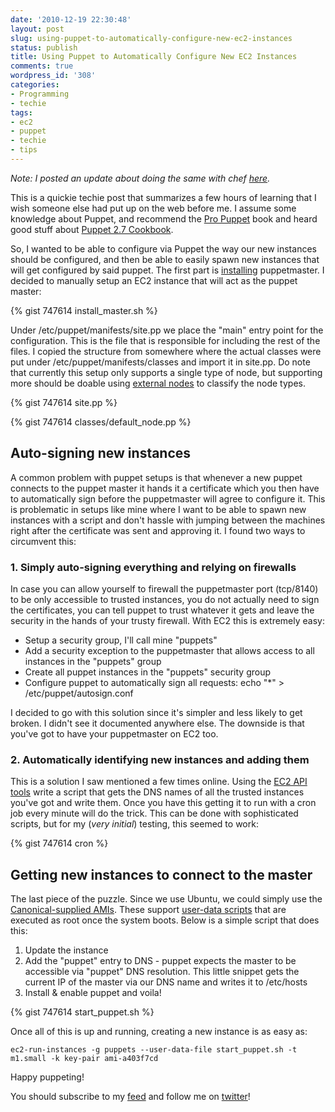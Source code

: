 ```yaml
---
date: '2010-12-19 22:30:48'
layout: post
slug: using-puppet-to-automatically-configure-new-ec2-instances
status: publish
title: Using Puppet to Automatically Configure New EC2 Instances
comments: true
wordpress_id: '308'
categories:
- Programming
- techie
tags:
- ec2
- puppet
- techie
- tips
---
```


_Note: I posted an update about doing the same with chef [here](http://www.codelord.net/2011/03/07/using-chef-to-automatically-configure-new-ec2-instances/)._

This is a quickie techie post that summarizes a few hours of learning that I wish someone else had put up on the web before me. I assume some knowledge about Puppet, and recommend the [Pro Puppet](http://www.amazon.com/gp/product/1430230576/ref=as_li_tf_tl?ie=UTF8&tag=thcodu02-20&linkCode=as2&camp=217145&creative=399381&creativeASIN=1430230576)<img src="http://www.assoc-amazon.com/e/ir?t=thcodu02-20&l=as2&o=1&a=1430230576&camp=217145&creative=399381" style="width: 0; height: 0; display: none; border: none !important;"> book and heard good stuff about [Puppet 2.7 Cookbook](http://www.amazon.com/gp/product/1849515387/ref=as_li_ss_tl?ie=UTF8&tag=thcodu02-20&linkCode=as2&camp=1789&creative=390957&creativeASIN=1849515387)<img src="http://www.assoc-amazon.com/e/ir?t=thcodu02-20&l=as2&o=1&a=1849515387" style="width: 0; height: 0; display: none; border: none !important;">.

So, I wanted to be able to configure via Puppet the way our new instances should be configured, and then be able to easily spawn new instances that will get configured by said puppet. The first part is [installing](https://help.ubuntu.com/10.10/serverguide/C/puppet.html) puppetmaster. I decided to manually setup an EC2 instance that will act as the puppet master:

{% gist 747614 install_master.sh %}

Under /etc/puppet/manifests/site.pp we place the "main" entry point for the configuration. This is the file that is responsible for including the rest of the files. I copied the structure from somewhere where the actual classes were put under /etc/puppet/manifests/classes and import it in site.pp. Do note that currently this setup only supports a single type of node, but supporting more should be doable using [external nodes](http://docs.puppetlabs.com/guides/external_nodes.html) to classify the node types.

{% gist 747614 site.pp %}

{% gist 747614 classes/default_node.pp %}


## Auto-signing new instances


A common problem with puppet setups is that whenever a new puppet connects to the puppet master it hands it a certificate which you then have to automatically sign before the puppetmaster will agree to configure it. This is problematic in setups like mine where I want to be able to spawn new instances with a script and don't hassle with jumping between the machines right after the certificate was sent and approving it. I found two ways to circumvent this:


### 1. Simply auto-signing everything and relying on firewalls


In case you can allow yourself to firewall the puppetmaster port (tcp/8140) to be only accessible to trusted instances, you do not actually need to sign the certificates, you can tell puppet to trust whatever it gets and leave the security in the hands of your trusty firewall. With EC2 this is extremely easy:

  * Setup a security group, I'll call mine "puppets"
  * Add a security exception to the puppetmaster that allows access to all instances in the "puppets" group
  * Create all puppet instances in the "puppets" security group
  * Configure puppet to automatically sign all requests: echo "*" > /etc/puppet/autosign.conf

I decided to go with this solution since it's simpler and less likely to get broken. I didn't see it documented anywhere else. The downside is that you've got to have your puppetmaster on EC2 too.


### 2. Automatically identifying new instances and adding them


This is a solution I saw mentioned a few times online. Using the [EC2 API tools](http://aws.amazon.com/developertools/351?_encoding=UTF8&jiveRedirect=1) write a script that gets the DNS names of all the trusted instances you've got and write them. Once you have this getting it to run with a cron job every minute will do the trick. This can be done with sophisticated scripts, but for my (_very initial_) testing, this seemed to work:

{% gist 747614 cron %}


## Getting new instances to connect to the master


The last piece of the puzzle. Since we use Ubuntu, we could simply use the [Canonical-supplied AMIs](http://alestic.com/2009/04/official-ubuntu-ec2). These support [user-data scripts](http://alestic.com/2009/06/ec2-user-data-scripts) that are executed as root once the system boots. Below is a simple script that does this:

	
  1. Update the instance
  2. Add the "puppet" entry to DNS - puppet expects the master to be accessible via "puppet" DNS resolution. This little snippet gets the current IP of the master via our DNS name and writes it to /etc/hosts
  3. Install & enable puppet and voila!

{% gist 747614 start_puppet.sh %}

Once all of this is up and running, creating a new instance is as easy as:

    ec2-run-instances -g puppets --user-data-file start_puppet.sh -t m1.small -k key-pair ami-a403f7cd

Happy puppeting!

You should subscribe to my [feed](http://feeds.feedburner.com/TheCodeDump) and follow me on [twitter](http://twitter.com/avivby)!
